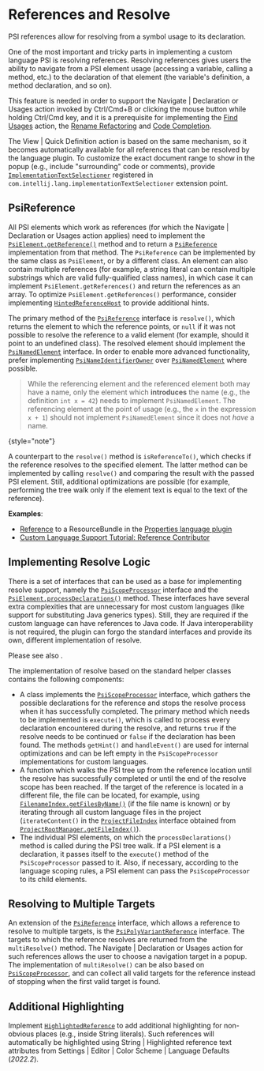 # References and Resolve

<!-- Copyright 2000-2023 JetBrains s.r.o. and contributors. Use of this source code is governed by the Apache 2.0 license. -->

<link-summary>PSI references allow for resolving from a symbol usage to its declaration.</link-summary>

One of the most important and tricky parts in implementing a custom language PSI is resolving references.
Resolving references gives users the ability to navigate from a PSI element usage (accessing a variable, calling a method, etc.) to the declaration of that element (the variable's definition, a method declaration, and so on).

This feature is needed in order to support the <ui-path>Navigate | Declaration or Usages</ui-path> action invoked by <shortcut>Ctrl/Cmd+B</shortcut> or clicking the mouse button while holding <shortcut>Ctrl/Cmd</shortcut> key, and it is a prerequisite for implementing the [Find Usages](find_usages.md) action, the [Rename Refactoring](rename_refactoring.md) and [Code Completion](code_completion.md).

The <ui-path>View | Quick Definition</ui-path> action is based on the same mechanism, so it becomes automatically available for all references that can be resolved by the language plugin.
To customize the exact document range to show in the popup (e.g., include "surrounding" code or comments), provide [`ImplementationTextSelectioner`](%gh-ic%/platform/lang-api/src/com/intellij/codeInsight/hint/ImplementationTextSelectioner.java) registered in `com.intellij.lang.implementationTextSelectioner` extension point.

## PsiReference

All PSI elements which work as references (for which the <ui-path>Navigate | Declaration or Usages</ui-path> action applies) need to implement the
[`PsiElement.getReference()`](%gh-ic%/platform/core-api/src/com/intellij/psi/PsiElement.java) method and to return a [`PsiReference`](%gh-ic%/platform/core-api/src/com/intellij/psi/PsiReference.java) implementation from that method.
The `PsiReference` can be implemented by the same class as `PsiElement`, or by a different class.
An element can also contain multiple references (for example, a string literal can contain multiple substrings which are valid fully-qualified class names), in which case it can implement `PsiElement.getReferences()` and return the references as an array.
To optimize `PsiElement.getReferences()` performance, consider implementing [`HintedReferenceHost`](%gh-ic%/platform/core-api/src/com/intellij/psi/HintedReferenceHost.java) to provide additional hints.

The primary method of the [`PsiReference`](%gh-ic%/platform/core-api/src/com/intellij/psi/PsiReference.java) interface is `resolve()`, which returns the element to which the reference points, or `null` if it was not possible to resolve the reference to a valid element (for example, should it point to an undefined class).
The resolved element should implement the [`PsiNamedElement`](%gh-ic%/platform/core-api/src/com/intellij/psi/PsiNamedElement.java) interface.
In order to enable more advanced functionality, prefer implementing [`PsiNameIdentifierOwner`](%gh-ic%/platform/core-api/src/com/intellij/psi/PsiNameIdentifierOwner.java) over [`PsiNamedElement`](%gh-ic%/platform/core-api/src/com/intellij/psi/PsiNamedElement.java) where possible.

> While the referencing element and the referenced element both may have a name, only the element which **introduces** the name (e.g., the definition `int x = 42`) needs to implement `PsiNamedElement`.
> The referencing element at the point of usage (e.g., the `x` in the expression `x + 1`) should not implement `PsiNamedElement` since it does not _have_ a name.
>
{style="note"}

A counterpart to the `resolve()` method is `isReferenceTo()`, which checks if the reference resolves to the specified element.
The latter method can be implemented by calling `resolve()` and comparing the result with the passed PSI element.
Still, additional optimizations are possible (for example, performing the tree walk only if the element text is equal to the text of the reference).

**Examples**:

- [Reference](%gh-ic%/plugins/properties/src/com/intellij/lang/properties/ResourceBundleReference.java) to a ResourceBundle in the [Properties language plugin](%gh-ic%/plugins/properties)
- [Custom Language Support Tutorial: Reference Contributor](reference_contributor.md)

## Implementing Resolve Logic

There is a set of interfaces that can be used as a base for implementing resolve support, namely the [`PsiScopeProcessor`](%gh-ic%/platform/core-api/src/com/intellij/psi/scope/PsiScopeProcessor.java) interface and the [`PsiElement.processDeclarations()`](%gh-ic%/platform/core-api/src/com/intellij/psi/PsiElement.java) method.
These interfaces have several extra complexities that are unnecessary for most custom languages (like support for substituting Java generics types).
Still, they are required if the custom language can have references to Java code.
If Java interoperability is not required, the plugin can forgo the standard interfaces and provide its own, different implementation of resolve.

Please see also [](psi_performance.md#cache-results-of-heavy-computations).

The implementation of resolve based on the standard helper classes contains the following components:

* A class implements the [`PsiScopeProcessor`](%gh-ic%/platform/core-api/src/com/intellij/psi/scope/PsiScopeProcessor.java) interface, which gathers the possible declarations for the reference and stops the resolve process when it has successfully completed.
  The primary method which needs to be implemented is `execute()`, which is called to process every declaration encountered during the resolve, and returns `true` if the resolve needs to be continued or `false` if the declaration has been found.
  The methods `getHint()` and `handleEvent()` are used for internal optimizations and can be left empty in the `PsiScopeProcessor` implementations for custom languages.
* A function which walks the PSI tree up from the reference location until the resolve has successfully completed or until the end of the resolve scope has been reached.
  If the target of the reference is located in a different file, the file can be located, for example, using [`FilenameIndex.getFilesByName()`](%gh-ic%/platform/indexing-api/src/com/intellij/psi/search/FilenameIndex.java) (if the file name is known) or by iterating through all custom language files in the project (`iterateContent()` in the
  [`ProjectFileIndex`](%gh-ic%/platform/projectModel-api/src/com/intellij/openapi/roots/ProjectFileIndex.java) interface obtained
  from
  [`ProjectRootManager.getFileIndex()`](%gh-ic%/platform/projectModel-api/src/com/intellij/openapi/roots/ProjectRootManager.java)).
* The individual PSI elements, on which the `processDeclarations()` method is called during the PSI tree walk.
  If a PSI element is a declaration, it passes itself to the `execute()` method of the `PsiScopeProcessor` passed to it.
  Also, if necessary, according to the language scoping rules, a PSI element can pass the `PsiScopeProcessor` to its child elements.

## Resolving to Multiple Targets

An extension of the [`PsiReference`](%gh-ic%/platform/core-api/src/com/intellij/psi/PsiReference.java) interface, which allows a reference to resolve to multiple targets, is the [`PsiPolyVariantReference`](%gh-ic%/platform/core-api/src/com/intellij/psi/PsiPolyVariantReference.java) interface.
The targets to which the reference resolves are returned from the `multiResolve()` method.
The <ui-path>Navigate | Declaration or Usages</ui-path> action for such references allows the user to choose a navigation target in a popup.
The implementation of `multiResolve()` can be also based on [`PsiScopeProcessor`](%gh-ic%/platform/core-api/src/com/intellij/psi/scope/PsiScopeProcessor.java), and can collect all valid targets for the reference instead of stopping when the first valid target is found.

## Additional Highlighting

Implement [`HighlightedReference`](%gh-ic%/platform/lang-impl/src/com/intellij/codeInsight/highlighting/HighlightedReference.java) to add additional highlighting for non-obvious places (e.g., inside String literals).
Such references will automatically be highlighted using <control>String | Highlighted reference</control> text attributes from <ui-path>Settings | Editor | Color Scheme | Language Defaults</ui-path> (_2022.2_).
